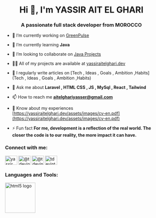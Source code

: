 <h1 align="center">Hi 👋, I'm YASSIR AIT EL GHARI</h1>
<h3 align="center">A passionate full stack developer from MOROCCO</h3>

- 🔭 I’m currently working on [GreenPulse](https://github.com/tdevintw/greenpulserefactored)

- 🌱 I’m currently learning **Java**

- 👯 I’m looking to collaborate on [Java Projects](https://github.com/topics/java)

- 👨‍💻 All of my projects are available at [yassiraitelghari.dev](https://yassiraitelghari.dev)

- 📝 I regularly write articles on [Tech , Ideas , Goals , Ambition ,Habits](Tech , Ideas , Goals , Ambition ,Habits)

- 💬 Ask me about **Laravel , HTML CSS , JS , MySql , React , Tailwind**

- 📫 How to reach me **aitelghariyasser@gmail.com**

- 📄 Know about my experiences [https://yassiraitelghari.dev/assets/images/cv-en.pdf](https://yassiraitelghari.dev/assets/images/cv-en.pdf)

- ⚡ Fun fact **For me, development is a reflection of the real world. The closer the code is to our reality, the more impact it can have.**

<h3 align="left">Connect with me:</h3>
<p align="left">
<a href="https://linkedin.com/in/yassir ait el ghari" target="blank"><img align="center" src="https://raw.githubusercontent.com/rahuldkjain/github-profile-readme-generator/master/src/images/icons/Social/linked-in-alt.svg" alt="yassir ait el ghari" height="30" width="40" /></a>
<a href="https://medium.com/@tdevintw" target="blank"><img align="center" src="https://raw.githubusercontent.com/rahuldkjain/github-profile-readme-generator/master/src/images/icons/Social/medium.svg" alt="@tdevintw" height="30" width="40" /></a>
<a href="https://www.youtube.com/c/@tdevintw" target="blank"><img align="center" src="https://raw.githubusercontent.com/rahuldkjain/github-profile-readme-generator/master/src/images/icons/Social/youtube.svg" alt="@tdevintw" height="30" width="40" /></a>
<a href="https://www.leetcode.com/tdevintw" target="blank"><img align="center" src="https://raw.githubusercontent.com/rahuldkjain/github-profile-readme-generator/master/src/images/icons/Social/leet-code.svg" alt="tdevintw" height="30" width="40" /></a>
</p>

<h3 align="left">Languages and Tools:</h3>
<p align="left">
    <img src="https://skillicons.dev/icons?i=bootstrap,css,git,github,html,idea,java,js,laravel,mysql,php,postman,react,tailwind,vscode," height="100" alt="html5 logo"  />

</p>
